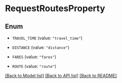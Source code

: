 # RequestRoutesProperty

## Enum


* `TRAVEL_TIME` (value: `"travel_time"`)

* `DISTANCE` (value: `"distance"`)

* `FARES` (value: `"fares"`)

* `ROUTE` (value: `"route"`)


[[Back to Model list]](../README.md#documentation-for-models) [[Back to API list]](../README.md#documentation-for-api-endpoints) [[Back to README]](../README.md)


